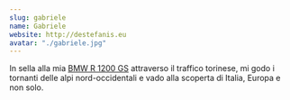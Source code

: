 ```yaml
---
slug: gabriele
name: Gabriele
website: http://destefanis.eu
avatar: "./gabriele.jpg"
---
```

In sella alla mia [BMW R 1200 GS](/tag/bmw-r1200gs/) attraverso il traffico torinese, mi godo i tornanti delle alpi nord-occidentali e vado alla scoperta di Italia, Europa e non solo.